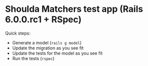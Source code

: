 # Shoulda Matchers test app (Rails 6.0.0.rc1 + RSpec)

Quick steps:

* Generate a model (`rails g model`)
* Update the migration as you see fit
* Update the tests for the model as you see fit
* Run the tests (`rspec`)

